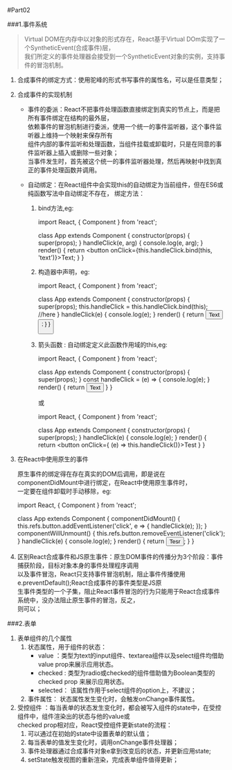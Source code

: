 #Part02

###1.事件系统

>Virtual DOM在内存中以对象的形式存在，React基于Virtual DOm实现了一个SyntheticEvent(合成事件)层，  
>我们所定义的事件处理器会接受到一个SyntheticEvent对象的实例，支持事件的冒泡机制。

1. 合成事件的绑定方式：使用驼峰的形式书写事件的属性名，可以是任意类型；
2. 合成事件的实现机制

   + 事件的委派：React不把事件处理函数直接绑定到真实的节点上，而是把所有事件绑定在结构的最外层，  
     依赖事件的冒泡机制进行委派，使用一个统一的事件监听器，这个事件监听器上维持一个映射来保存所有  
     组件内部的事件监听和处理函数，当组件挂载或卸载时，只是在同意的事件监听器上插入或删除一些对象；  
     当事件发生时，首先被这个统一的事件监听器处理，然后再映射中找到真正的事件处理函数并调用。

   + 自动绑定：在React组件中会实现this的自动绑定为当前组件，但在ES6或纯函数写法中自动绑定不存在，
     绑定方法：
     1. bind方法,eg:

         import React, { Component } from 'react';

         class App extends Component {
           constructor(props) {
             super(props);
           }
           handleClick(e, arg) {
             console.log(e, arg);
           }
           render() {
             return <button onClick={this.handleClick.bind(this, 'text')}>Text</button>;
           }
         }

      2. 构造器中声明，eg:

          import React, { Component } from 'react';

          class App extends Component {
            constructor(props) {
              super(props);
              this.handleClick = this.handleClick.bind(this);  //here
            }
            handleClick(e) {
              console.log(e);
            }
            render() {
              return <button onClick={this.handleClick}>Text<button>;
            }
          }

       3. 箭头函数 : 自动绑定定义此函数作用域的this,eg:

           import React, { Component } from 'react';

           class App extends Component {
             constructor(props) {
               super(props);
             }
             const handleClick = (e) => {
               console.log(e);
             }
             render() {
               return <button onClick={thi.handleClick}>Text</button>
             }
           }

           或

           import React, { Component } from 'react';

           class App extends Component {
             constructor(props) {
               super(props);
             }
             handleClick(e) {
               console.log(e);
             }
             render() {
               return <button onClick={ (e) => this.handleClick()}>Test</button>
             }
           }

3. 在React中使用原生的事件

   原生事件的绑定得在存在真实的DOM后调用，即是说在componentDidMount中进行绑定，在React中使用原生事件时，  
   一定要在组件卸载时手动移除，eg:

   import React, { Component } from 'react';

   class App extends Component {
     componentDidMount() {
       this.refs.button.addEventListener('click', e => {
         handleClick(e);
         });
     }
     componentWillUnmount() {
       this.refs.button.removeEventListener('click');
     }
     handleClick(e) {
       console.log(e);
     }
     render() {
       return <button ref='button' >Tesr</button>;
     }
   }

4. 区别React合成事件和JS原生事件：原生DOM事件的传播分为3个阶段：事件捕获阶段，目标对象本身的事件处理程序调用  
   以及事件冒泡，React只支持事件冒泡机制，阻止事件传播使用e.preventDefault();React合成事件的事件类型是JS原  
   生事件类型的一个子集，阻止React事件冒泡的行为只能用于React合成事件系统中，没办法阻止原生事件的冒泡，反之，  
   则可以；

###2.表单

1. 表单组件的几个属性
   1. 状态属性，用于组件的状态：
      + value ：类型为text的input组件、textarea组件以及select组件均借助value prop来展示应用状态。
      + checked : 类型为radio或checked的组件借助值为Boolean类型的checked prop 来展示应用状态。
      + selected： 该属性作用于select组件的option上，不建议；
   2. 事件属性： 状态属性发生变化时，会触发onChange事件属性。
2. 受控组件 ：每当表单的状态发生变化时，都会被写入组件的state中，在受控组件中，组件渲染出的状态与他的value或  
   checked prop相对应，React受控组件更新state的流程：
   1. 可以通过在初始的state中设置表单的默认值；
   2. 每当表单的值发生变化时，调用onChange事件处理器；
   3. 事件处理器通过合成事件对象e拿到改变后的状态，并更新应用state;
   4. setState触发视图的重新渲染，完成表单组件值得更新；
